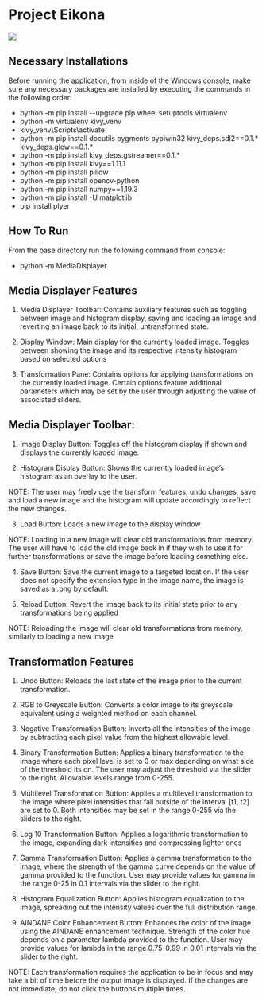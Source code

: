 # Project Eikona

![](/images/media_displayer.png)


## Necessary Installations
Before running the application, from inside of the Windows console, make sure any necessary packages are installed by executing the commands in the following order:


- python -m pip install --upgrade pip wheel setuptools virtualenv
- python -m virtualenv kivy_venv
- kivy_venv\Scripts\activate
- python -m pip install docutils pygments pypiwin32 kivy_deps.sdl2==0.1.* kivy_deps.glew==0.1.*
- python -m pip install kivy_deps.gstreamer==0.1.*
- python -m pip install kivy==1.11.1
- python -m pip install pillow
- python -m pip install opencv-python
- python -m pip install numpy==1.19.3
- python -m pip install -U matplotlib
- pip install plyer


## How To Run
From the base directory run the following command from console:
- python -m MediaDisplayer


## Media Displayer Features
1.	Media Displayer Toolbar: Contains auxiliary features such as toggling between image and histogram display, saving and loading an image and reverting an image back to its initial, untransformed state.

2.	Display Window: Main display for the currently loaded image. Toggles between showing the image and its respective intensity histogram based on selected options

3.	Transformation Pane: Contains options for applying transformations on the currently loaded image. Certain options feature additional parameters which may be set by the user through adjusting the value of associated sliders.


## Media Displayer Toolbar:
1.	Image Display Button: Toggles off the histogram display if shown and displays the currently loaded image.

2.	Histogram Display Button: Shows the currently loaded image’s histogram as an overlay to the user. 

NOTE: The user may freely use the transform features, undo changes, save and load a new image and the histogram will update accordingly to reflect the new changes.

3.	Load Button: Loads a new image to the display window

NOTE: Loading in a new image will clear old transformations from memory. The user will have to load the old image back in if they wish to use it for further transformations or save the image before loading something else.

4.	Save Button: Save the current image to a targeted location. If the user does not specify the extension type in the image name, the image is saved as a .png by default.

5.	Reload Button: Revert the image back to its initial state prior to any transformations being applied

NOTE: Reloading the image will clear old transformations from memory, similarly to loading a new image


## Transformation Features
1.	Undo Button: Reloads the last state of the image prior to the current transformation.

2.	RGB to Greyscale Button: Converts a color image to its greyscale equivalent using a weighted method on each channel.

3.	Negative Transformation Button: Inverts all the intensities of the image by subtracting each pixel value from the highest allowable level.

4.	Binary Transformation Button: Applies a binary transformation to the image where each pixel level is set to 0 or max depending on what side of the threshold its on. The user may adjust the threshold via the slider to the right. Allowable levels range from 0-255.

5.	Multilevel Transformation Button: Applies a multilevel transformation to the image where pixel intensities that fall outside of the interval [t1, t2] are set to 0. Both intensities may be set in the range 0-255 via the sliders to the right.

6.	Log 10 Transformation Button: Applies a logarithmic transformation to the image, expanding dark intensities and compressing lighter ones

7.	Gamma Transformation Button: Applies a gamma transformation to the image, where the strength of the gamma curve depends on the value of gamma provided to the function. User may provide values for gamma in the range 0-25 in 0.1 intervals via the slider to the right.

8.	Histogram Equalization Button: Applies histogram equalization to the image, spreading out the intensity values over the full distribution range.

9.	AINDANE Color Enhancement Button: Enhances the color of the image using the AINDANE enhancement technique. Strength of the color hue depends on a parameter lambda provided to the function. User may provide values for lambda in the range 0.75-0.99 in 0.01 intervals via the slider to the right.

NOTE: Each transformation requires the application to be in focus and may take a bit of time before the output image is displayed. If the changes are not immediate, do not click the buttons multiple times.







